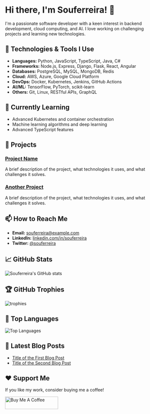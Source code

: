 # Hi there, I'm Souferreira! 👋

I'm a passionate software developer with a keen interest in backend development, cloud computing, and AI. I love working on challenging projects and learning new technologies.

## 🔧 Technologies & Tools I Use

- **Languages:** Python, JavaScript, TypeScript, Java, C#
- **Frameworks:** Node.js, Express, Django, Flask, React, Angular
- **Databases:** PostgreSQL, MySQL, MongoDB, Redis
- **Cloud:** AWS, Azure, Google Cloud Platform
- **DevOps:** Docker, Kubernetes, Jenkins, GitHub Actions
- **AI/ML:** TensorFlow, PyTorch, scikit-learn
- **Others:** Git, Linux, RESTful APIs, GraphQL

## 🌱 Currently Learning

- Advanced Kubernetes and container orchestration
- Machine learning algorithms and deep learning
- Advanced TypeScript features

## 🔭 Projects

### [Project Name](https://github.com/Souferreira/project-name)
A brief description of the project, what technologies it uses, and what challenges it solves.

### [Another Project](https://github.com/Souferreira/another-project)
A brief description of the project, what technologies it uses, and what challenges it solves.

## 📫 How to Reach Me

- **Email:** souferreira@example.com
- **LinkedIn:** [linkedin.com/in/souferreira](https://linkedin.com/in/souferreira)
- **Twitter:** [@souferreira](https://twitter.com/souferreira)

## 📈 GitHub Stats

![Souferreira's GitHub stats](https://github-readme-stats.vercel.app/api?username=Souferreira&show_icons=true&theme=radical)

## 🏆 GitHub Trophies

![trophies](https://github-profile-trophy.vercel.app/?username=Souferreira&theme=radical)

## 🚀 Top Languages

![Top Languages](https://github-readme-stats.vercel.app/api/top-langs/?username=Souferreira&layout=compact&theme=radical)

## 📝 Latest Blog Posts

<!-- BLOG-POST-LIST:START -->
- [Title of the First Blog Post](https://link-to-blog.com/first-blog-post)
- [Title of the Second Blog Post](https://link-to-blog.com/second-blog-post)
<!-- BLOG-POST-LIST:END -->

## ❤️ Support Me

If you like my work, consider buying me a coffee!

<a href="https://www.buymeacoffee.com/souferreira" target="_blank"><img src="https://www.buymeacoffee.com/assets/img/custom_images/orange_img.png" alt="Buy Me A Coffee" style="height: 41px !important;width: 174px !important;" ></a>


